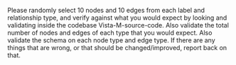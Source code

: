 Please randomly select 10 nodes and 10 edges from each label and relationship type, and verify against what you would expect by looking and validating inside the codebase Vista-M-source-code. Also validate the total number of nodes and edges of each type that you would expect. Also validate the schema on each node type and edge type. If there are any things that are wrong, or that should be changed/improved, report back on that. 